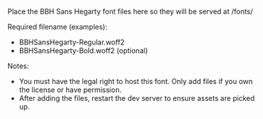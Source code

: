 Place the BBH Sans Hegarty font files here so they will be served at /fonts/

Required filename (examples):
- BBHSansHegarty-Regular.woff2
- BBHSansHegarty-Bold.woff2 (optional)

Notes:
- You must have the legal right to host this font. Only add files if you own the license or have permission.
- After adding the files, restart the dev server to ensure assets are picked up.
